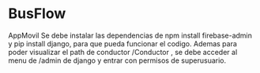 # BusFlow
AppMovil
Se debe instalar las dependencias de npm install firebase-admin y pip install django, para que pueda funcionar el codigo.
Ademas para poder visualizar el path de conductor /Conductor , se debe acceder al menu de /admin de django y entrar con permisos de superusuario.
